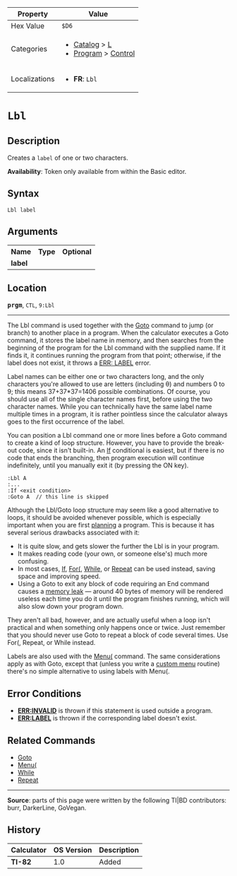 | Property      | Value |
|---------------|-------|
| Hex Value     | `$D6`|
| Categories    | <ul><li>[Catalog](<../categories/Catalog.md>) > [L](<../categories/Catalog.md#L>)</li><li>[Program](<../categories/Program.md>) > [Control](<../categories/Program.md#Control>)</li></ul> |
| Localizations | <ul><li><b>FR</b>: `Lbl `</li></ul> |

# `Lbl `

## Description
Creates a `label` of one or two characters.


<b>Availability</b>: Token only available from within the Basic editor.

## Syntax
`Lbl label`

## Arguments
<table>
<tr><th>Name</th><th>Type</th><th>Optional</th></tr>

<tr><td><b>label</b></td><td></td><td></td></tr>

</table>

## Location
<tt><kbd><b>prgm</b></kbd></tt>, `CTL`, `9:Lbl`
<hr>

The Lbl command is used together with the [Goto](Goto.md) command to jump (or branch) to another place in a program. When the calculator executes a Goto command, it stores the label name in memory, and then searches from the beginning of the program for the Lbl command with the supplied name. If it finds it, it continues running the program from that point; otherwise, if the label does not exist, it throws a [ERR: LABEL](errors#label) error.

Label names can be either one or two characters long, and the only characters you're allowed to use are letters (including θ) and numbers 0 to 9; this means 37+37*37=1406 possible combinations. Of course, you should use all of the single character names first, before using the two character names. While you can technically have the same label name multiple times in a program, it is rather pointless since the calculator always goes to the first occurrence of the label.

You can position a Lbl command one or more lines before a Goto command to create a kind of loop structure. However, you have to provide the break-out code, since it isn't built-in. An [If](If.md) conditional is easiest, but if there is no code that ends the branching, then program execution will continue indefinitely, until you manually exit it (by pressing the ON key).

```ti-basic
:Lbl A
:...
:If <exit condition>
:Goto A  // this line is skipped
```

Although the Lbl/Goto loop structure may seem like a good alternative to loops, it should be avoided whenever possible, which is especially important when you are first [planning](plan) a program. This is because it has several serious drawbacks associated with it:

*   It is quite slow, and gets slower the further the Lbl is in your program.
*   It makes reading code (your own, or someone else's) much more confusing.
*   In most cases, [If](If.md), [For(](For\(.md), [While](While.md), or [Repeat](Repeat.md) can be used instead, saving space and improving speed.
*   Using a Goto to exit any block of code requiring an End command causes a [memory leak](memory-leaks) — around 40 bytes of memory will be rendered useless each time you do it until the program finishes running, which will also slow down your program down.

They aren't all bad, however, and are actually useful when a loop isn't practical and when something only happens once or twice. Just remember that you should never use Goto to repeat a block of code several times. Use For(, Repeat, or While instead.

Labels are also used with the [Menu(](Menu\(.md) command. The same considerations apply as with Goto, except that (unless you write a [custom menu](custommenus) routine) there's no simple alternative to using labels with Menu(.

## Error Conditions

*   **[ERR:INVALID](errors#invalid)** is thrown if this statement is used outside a program.
*   **[ERR:LABEL](errors#label)** is thrown if the corresponding label doesn't exist.

## Related Commands

*   [Goto](Goto.md)
*   [Menu(](Menu\(.md)
*   [While](While.md)
*   [Repeat](Repeat.md)

* * *

**Source**: parts of this page were written by the following TI|BD contributors: burr, DarkerLine, GoVegan.

## History
| Calculator | OS Version | Description |
|------------|------------|-------------|
| <b>TI-82</b> | 1.0 | Added |


